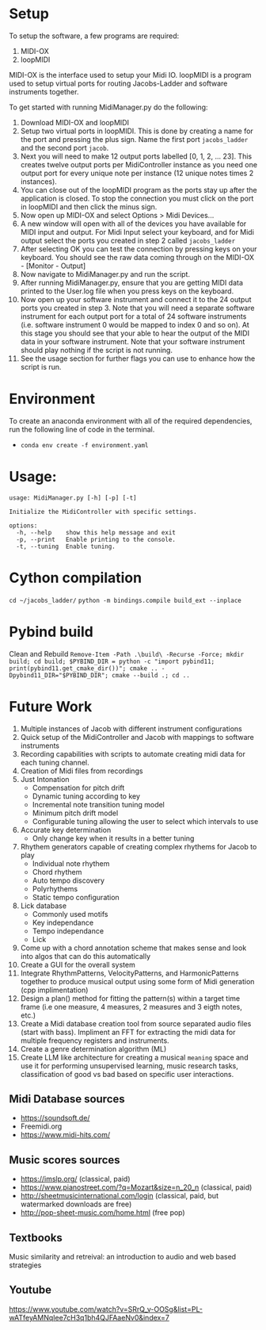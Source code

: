 # Setup
To setup the software, a few programs are required:
1. MIDI-OX
2. loopMIDI

MIDI-OX is the interface used to setup your Midi IO. 
loopMIDI is a program used to setup virtual ports for routing Jacobs-Ladder and software instruments together.

To get started with running MidiManager.py do the following:
1. Download MIDI-OX and loopMIDI
2. Setup two virtual ports in loopMIDI. This is done by creating a name for the port and pressing the plus sign.  Name the first port `jacobs_ladder` and the second port `jacob`. 
3. Next you will need to make 12 output ports labelled [0, 1, 2, ... 23]. This creates twelve output ports per MidiController instance as you need one output port for every unique note per instance (12 unique notes times 2 instances). 
4. You can close out of the loopMIDI program as the ports stay up after the application is closed.  To stop the connection you must click on the port in loopMIDI and then click the minus sign.
5. Now open up MIDI-OX and select Options > Midi Devices...
6. A new window will open with all of the devices you have available for MIDI input and output. For Midi Input select your keyboard, and for Midi output select the ports you created in step 2 called `jacobs_ladder`
5. After selecting OK you can test the connection by pressing keys on your keyboard. You should see the raw data coming through on the MIDI-OX - [Monitor - Output]
6. Now navigate to MidiManager.py and run the script. 
7. After running MidiManager.py, ensure that you are getting MIDI data printed to the User.log file when you press keys on the keyboard.
8. Now open up your software instrument and connect it to the 24 output ports you created in step 3. Note that you will need a separate software instrument for each output port for a total of 24 software instruments (i.e. software instrument 0 would be mapped to index 0 and so on). At this stage you should see that your able to hear the output of the MIDI data in your software instrument.  Note that your software instrument should play nothing if the script is not running.
9. See the usage section for further flags you can use to enhance how the script is run.

# Environment
To create an anaconda environment with all of the required dependencies, run the following line of code in the terminal.
- `conda env create -f environment.yaml`

# Usage:
```
usage: MidiManager.py [-h] [-p] [-t]

Initialize the MidiController with specific settings.

options:
  -h, --help    show this help message and exit
  -p, --print   Enable printing to the console.
  -t, --tuning  Enable tuning.
```

# Cython compilation
`cd ~/jacobs_ladder/`
`python -m bindings.compile build_ext --inplace`

# Pybind build
Clean and Rebuild
`Remove-Item -Path .\build\ -Recurse -Force; mkdir build; cd build; $PYBIND_DIR = python -c "import pybind11; print(pybind11.get_cmake_dir())"; cmake .. -Dpybind11_DIR="$PYBIND_DIR"; cmake --build .; cd ..`
 

# Future Work
1. Multiple instances of Jacob with different instrument configurations
2. Quick setup of the MidiController and Jacob with mappings to software instruments
3. Recording capabilities with scripts to automate creating midi data for each tuning channel.
4. Creation of Midi files from recordings
5. Just Intonation
    - Compensation for pitch drift
    - Dynamic tuning according to key
    - Incremental note transition tuning model
    - Minimum pitch drift model
    - Configurable tuning allowing the user to select which intervals to use
6. Accurate key determination
    - Only change key when it results in a better tuning
7. Rhythem generators capable of creating complex rhythems for Jacob to play
    - Individual note rhythem
    - Chord rhythem
    - Auto tempo discovery
    - Polyrhythems
    - Static tempo configuration
8. Lick database
    - Commonly used motifs
    - Key independance
    - Tempo independance
    - Lick 
9. Come up with a chord annotation scheme that makes sense and look into algos that can do this automatically
10. Create a GUI for the overall system
11. Integrate RhythmPatterns, VelocityPatterns, and HarmonicPatterns together to produce musical output using some form of Midi generation (cpp implimentation)
12. Design a plan() method for fitting the pattern(s) within a target time frame (i.e one measure, 4 measures, 2 measures and 3 eigth notes, etc.)
13. Create a Midi database creation tool from source separated audio files (start with bass). Impliment an FFT for extracting the midi data for multiple frequency registers and instruments.
14. Create a genre determination algorithm (ML)
15. Create LLM like architecture for creating a musical `meaning` space and use it for performing unsupervised learning, music research tasks, classification of good vs bad based on specific user interactions.

## Midi Database sources
- https://soundsoft.de/
- Freemidi.org
- https://www.midi-hits.com/

## Music scores sources
- https://imslp.org/ (classical, paid)
- https://www.pianostreet.com/?q=Mozart&size=n_20_n (classical, paid)
- http://sheetmusicinternational.com/login (classical, paid, but watermarked downloads are free)
- http://pop-sheet-music.com/home.html (free pop)

## Textbooks
Music similarity and retreival: an introduction to audio and web based strategies

## Youtube
https://www.youtube.com/watch?v=SRrQ_v-OOSg&list=PL-wATfeyAMNqIee7cH3q1bh4QJFAaeNv0&index=7
